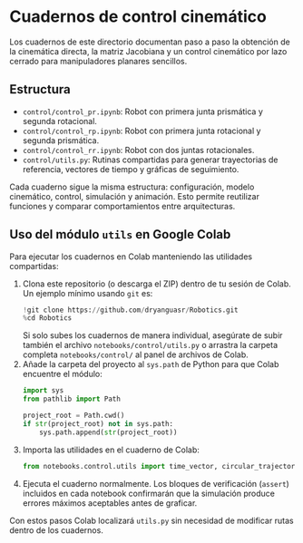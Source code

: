 # Cuadernos de control cinemático

Los cuadernos de este directorio documentan paso a paso la obtención de la cinemática directa, la matriz Jacobiana y un control cinemático por lazo cerrado para manipuladores planares sencillos.

## Estructura

- `control/control_pr.ipynb`: Robot con primera junta prismática y segunda rotacional.
- `control/control_rp.ipynb`: Robot con primera junta rotacional y segunda prismática.
- `control/control_rr.ipynb`: Robot con dos juntas rotacionales.
- `control/utils.py`: Rutinas compartidas para generar trayectorias de referencia, vectores de tiempo y gráficas de seguimiento.

Cada cuaderno sigue la misma estructura: configuración, modelo cinemático, control, simulación y animación. Esto permite reutilizar funciones y comparar comportamientos entre arquitecturas.

## Uso del módulo `utils` en Google Colab

Para ejecutar los cuadernos en Colab manteniendo las utilidades compartidas:

1. Clona este repositorio (o descarga el ZIP) dentro de tu sesión de Colab. Un ejemplo mínimo usando `git` es:
   ```python
   !git clone https://github.com/dryanguasr/Robotics.git
   %cd Robotics
   ```
   Si solo subes los cuadernos de manera individual, asegúrate de subir también el archivo `notebooks/control/utils.py` o arrastra la carpeta completa `notebooks/control/` al panel de archivos de Colab.
2. Añade la carpeta del proyecto al `sys.path` de Python para que Colab encuentre el módulo:
   ```python
   import sys
   from pathlib import Path

   project_root = Path.cwd()
   if str(project_root) not in sys.path:
       sys.path.append(str(project_root))
   ```
3. Importa las utilidades en el cuaderno de Colab:
   ```python
   from notebooks.control.utils import time_vector, circular_trajectory, plot_tracking
   ```
4. Ejecuta el cuaderno normalmente. Los bloques de verificación (`assert`) incluidos en cada notebook confirmarán que la simulación produce errores máximos aceptables antes de graficar.

Con estos pasos Colab localizará `utils.py` sin necesidad de modificar rutas dentro de los cuadernos.
